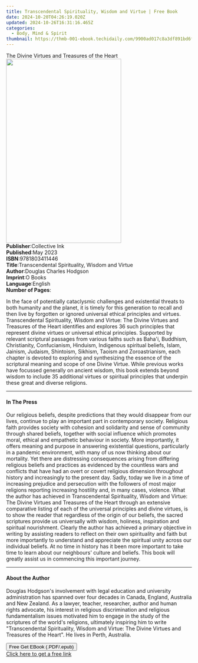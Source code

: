 ```yaml
---
title: Transcendental Spirituality, Wisdom and Virtue | Free Book
date: 2024-10-20T04:26:19.020Z
updated: 2024-10-26T16:31:16.465Z
categories:
  - Body, Mind & Spirit
thumbnail: https://thmb-001-ebook.techidaily.com/9900ad017c8a3df891bd6fb9438dfb8aba74056f704ff32969f032b43e066cde.jpg
---
```

<main id="book-container">
  <div class="flex flex-col">
    <div class="book-brief flex-1 py-6 px-4 sm:p-6 md:py-10 md:px-8">
      <!-- brief-->
      <div class="book-brief-main">
        The Divine Virtues and Treasures of the Heart
      </div>
    </div>
    <div
      class="book-meta-info flex-1 grid gap-4 col-start-1 col-end-3 row-start-1 sm:mb-6 sm:grid-cols-4 lg:gap-6 lg:col-start-2 lg:row-end-6 lg:row-span-6 lg:mb-0"
    >
      <div
        class="book-meta-info-left place-content-center mt-4 p-4 text-sm leading-6 col-start-2 col-span-2 dark:text-slate-400"
      >
        <img
          class="w-full h-500 object-cover rounded-lg sm:h-255 sm:col-span-2 lg:col-span-full"
          src="https://img-001-ebook.techidaily.com/09003ddb486639afd6c3dd6eeb987c0ec09b844474d0b461c9a0b7ea4892a550.jpg"
          alt=""
          width="312"
          height="500"
        />
      </div>
      <div
        class="book-meta-info-right mt-2 col-start-1 row-start-2 col-span-3 self-center"
      >
        <!-- meta data  -->
        <div class="flex flex-col px-4 md:px-8">
          <div class="flex-1">
            <strong>Publisher</strong>:<span class="px-2">Collective Ink</span>
          </div>
          <div class="flex-1">
            <strong>Published</strong>:<span class="px-2">May 2023</span>
          </div>
          <div class="flex-1">
            <strong>ISBN</strong>:<span class="px-2">9781803411446</span>
          </div>
          <div class="flex-1">
            <strong>Title</strong>:<span class="px-2"
              >Transcendental Spirituality, Wisdom and Virtue</span
            >
          </div>
          <div class="flex-1">
            <strong>Author</strong>:<span class="px-2"
              >Douglas Charles Hodgson</span
            >
          </div>
          <div class="flex-1">
            <strong>Imprint</strong>:<span class="px-2">O Books</span>
          </div>
          <div class="flex-1">
            <strong>Language</strong>:<span class="px-2">English</span>
          </div>
          <div class="flex-1">
            <strong>Number of Pages</strong>:<span class="px-2"></span>
          </div>
        </div>
      </div>
    </div>
    <div class="book-description flex-1 py-6 px-4 sm:p-6 md:py-10 md:px-8">
      <div class="book-description-main">
        <div accordion-content="" id="description">
          <p>
            In the face of potentially cataclysmic challenges and existential
            threats to both humanity and the planet, it is timely for this
            generation to recall and then live by forgotten or ignored universal
            ethical principles and virtues. Transcendental Spirituality, Wisdom
            and Virtue: The Divine Virtues and Treasures of the Heart identifies
            and explores 36 such principles that represent divine virtues or
            universal ethical principles. Supported by relevant scriptural
            passages from various faiths such as Baha'i, Buddhism, Christianity,
            Confucianism, Hinduism, Indigenous spiritual beliefs, Islam,
            Jainism, Judaism, Shintoism, Sikhism, Taoism and Zoroastrianism,
            each chapter is devoted to exploring and synthesizing the essence of
            the scriptural meaning and scope of one Divine Virtue. While
            previous works have focussed generally on ancient wisdom, this book
            extends beyond wisdom to include 35 additional virtues or spiritual
            principles that underpin these great and diverse religions.
          </p>
        </div>
      </div>
    </div>
    <div class="book-excerpts flex-1 py-6 px-4 sm:p-6 md:py-10 md:px-8">
      <!-- excerpts-->
      <div class="book-excerpts-main">
        <hr />
        <h4 class="placeholder placeholder-heading">
          <span>In The Press</span>
        </h4>
        <p>
          Our religious beliefs, despite predictions that they would disappear
          from our lives, continue to play an important part in contemporary
          society. Religious faith provides society with cohesion and solidarity
          and sense of community through shared beliefs, together with social
          influence which promotes moral, ethical and empathetic behaviour in
          society. More importantly, it offers meaning and purpose in answering
          existential questions, particularly in a pandemic environment, with
          many of us now thinking about our mortality. Yet there are distressing
          consequences arising from differing religious beliefs and practices as
          evidenced by the countless wars and conflicts that have had an overt
          or covert religious dimension throughout history and increasingly to
          the present day. Sadly, today we live in a time of increasing
          prejudice and persecution with the followers of most major religions
          reporting increasing hostility and, in many cases, violence. What the
          author has achieved in Transcendental Spirituality, Wisdom and Virtue:
          The Divine Virtues and Treasures of the Heart through an extensive
          comparative listing of each of the universal principles and divine
          virtues, is to show the reader that regardless of the origin of our
          beliefs, the sacred scriptures provide us universally with wisdom,
          holiness, inspiration and spiritual nourishment. Clearly the author
          has achieved a primary objective in writing by assisting readers to
          reflect on their own spirituality and faith but more importantly to
          understand and appreciate the spiritual unity across our individual
          beliefs. At no time in history has it been more important to take time
          to learn about our neighbours' culture and beliefs. This book will
          greatly assist us in commencing this important journey.
        </p>
      </div>
    </div>
    <div class="book-about-author flex-1 py-6 px-4 sm:p-6 md:py-10 md:px-8">
      <!-- about author-->
      <div class="book-main-author-main">
        <hr />
        <h4 class="placeholder placeholder-heading">
          <span>About the Author</span>
        </h4>
        <p>
          Douglas Hodgson's involvement with legal education and university
          administration has spanned over four decades in Canada, England,
          Australia and New Zealand. As a lawyer, teacher, researcher, author
          and human rights advocate, his interest in religious discrimination
          and religious fundamentalism issues motivated him to engage in the
          study of the scriptures of the world's religions, ultimately inspiring
          him to write "Transcendental Spirituality, Wisdom and Virtue: The
          Divine Virtues and Treasures of the Heart". He lives in Perth,
          Australia.
        </p>
      </div>
    </div>
    <div class="book-free-get flex-1 py-6 px-4 sm:p-6 md:py-10 md:px-8">
      <button
        id="btn-free-get"
        class="bg-blue-500 hover:bg-blue-700 text-white font-bold py-2 px-4 rounded"
      >
        Free Get EBook (.PDF/.epub)
      </button>
      <div id="countdown-display" class="px-2 text-lg mt-2"></div>
      <a
        id="free-link"
        class="hidden bg-blue-500 hover:bg-blue-700 text-white font-bold py-2 px-4 rounded"
        href="https://www.ebooks.com/en-us/book/210812715/transcendental-spirituality-wisdom-and-virtue/douglas-charles-hodgson/"
        target="_blank"
        >Click here to get a free link</a
      >
    </div>
    <script>
      let countdownTime = 0;
      let countdownInterval = null;
      document
        .getElementById('btn-free-get')
        .addEventListener('click', startCountdown);
      function startCountdown() {
        countdownTime = new Date().getTime() + 60000 * 3;
        countdownInterval = setInterval(updateCountdown, 1000);
        document.getElementById('btn-free-get').disabled = true;
        document
          .getElementById('btn-free-get')
          .classList.add('bg-gray-500', 'cursor-not-allowed');
      }
      function updateCountdown() {
        let currentTime = new Date().getTime();
        let timeLeft = countdownTime - currentTime;
        let secondsLeft = Math.floor(timeLeft / 1000);
        document.getElementById('countdown-display').innerHTML =
          `Remaining time: ${secondsLeft} seconds.`;
        if (secondsLeft <= 0) {
          clearInterval(countdownInterval);
          document.getElementById('btn-free-get').classList.add('hidden');
          document.getElementById('free-link').classList.remove('hidden');
          document.getElementById('countdown-display').innerHTML = '';
        }
      }
    </script>
  </div>
</main>

<ins class="adsbygoogle"
      style="display:block"
      data-ad-client="ca-pub-7571918770474297"
      data-ad-slot="8358498916"
      data-ad-format="auto"
      data-full-width-responsive="true"></ins>
    
